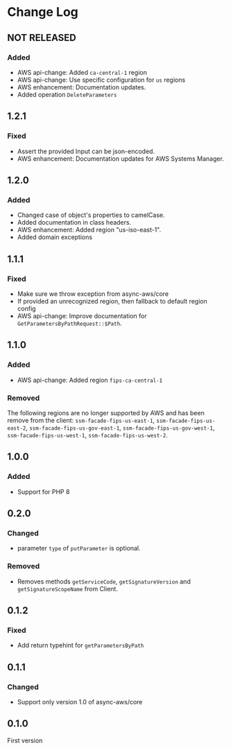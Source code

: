 # Change Log

## NOT RELEASED

### Added

- AWS api-change: Added `ca-central-1` region
- AWS api-change: Use specific configuration for `us` regions
- AWS enhancement: Documentation updates.
- Added operation `DeleteParameters`

## 1.2.1

### Fixed

- Assert the provided Input can be json-encoded.
- AWS enhancement: Documentation updates for AWS Systems Manager.

## 1.2.0

### Added

- Changed case of object's properties to camelCase.
- Added documentation in class headers.
- AWS enhancement: Added region "us-iso-east-1".
- Added domain exceptions

## 1.1.1

### Fixed

- Make sure we throw exception from async-aws/core
- If provided an unrecognized region, then fallback to default region config
- AWS api-change: Improve documentation for `GetParametersByPathRequest::$Path`.

## 1.1.0

### Added

- AWS api-change: Added region `fips-ca-central-1`

### Removed

The following regions are no longer supported by AWS and has been remove from
the client: `ssm-facade-fips-us-east-1`, `ssm-facade-fips-us-east-2`, `ssm-facade-fips-us-gov-east-1`,
`ssm-facade-fips-us-gov-west-1`, `ssm-facade-fips-us-west-1`, `ssm-facade-fips-us-west-2`.

## 1.0.0

### Added

- Support for PHP 8

## 0.2.0

### Changed

- parameter `type` of `putParameter` is optional.

### Removed

- Removes methods `getServiceCode`, `getSignatureVersion` and `getSignatureScopeName` from Client.

## 0.1.2

### Fixed

- Add return typehint for `getParametersByPath`

## 0.1.1

### Changed

- Support only version 1.0 of async-aws/core

## 0.1.0

First version
